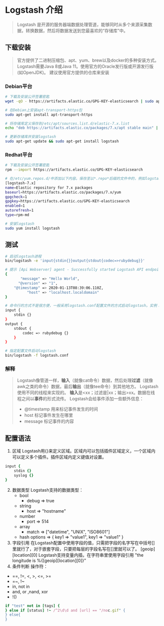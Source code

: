 # Logstash 介绍 
> Logstash 是开源的服务器端数据处理管道，能够同时从多个来源采集数据，转换数据，然后将数据发送到您最喜欢的“存储库”中。
## 下载安装
> 官方提供了二进制压缩包、apt、yum、brew以及docker的多种安装方式。Logstash需要Java 8或Java 11。使用官方的Oracle发行版或开源发行版(如OpenJDK)。
> 建议使用官方提供的仓库来安装
### Debian平台
```bash
# 下载及安装公开签署密匙
wget -qO - https://artifacts.elastic.co/GPG-KEY-elasticsearch | sudo apt-key add -

# 在Debian上安装apt-transport-https包
sudo apt-get install apt-transport-https

# 将存储库定义保存到/etc/apt/sources.list.d/elastic-7.x.list
echo "deb https://artifacts.elastic.co/packages/7.x/apt stable main" | sudo tee -a /etc/apt/sources.list.d/elastic-7.x.list

# 更新存储库并安装logstash
sudo apt-get update && sudo apt-get install logstash
```
### Redhat平台
```bash
# 下载及安装公开签署密匙
rpm --import https://artifacts.elastic.co/GPG-KEY-elasticsearch

# 在/etc/yum.repos.d/中添加以下内容。保存至以*.repo*后缀的文件中的，例如logstash.repo
[logstash-7.x]
name=Elastic repository for 7.x packages
baseurl=https://artifacts.elastic.co/packages/7.x/yum
gpgcheck=1
gpgkey=https://artifacts.elastic.co/GPG-KEY-elasticsearch
enabled=1
autorefresh=1
type=rpm-md

# 安装logstash
sudo yum install logstash
```

## 测试
```bash
# 启动logstash进程
bin/logstash -e 'input{stdin{}}output{stdout{codec=>rubydebug}}'

# 提示 [Api Webserver] agent - Successfully started Logstash API endpoint {:port=>9600} 后等待输入，敲入 Hello World，返回结果如下：
{
       "message" => "Hello World",
      "@version" => "1",
    "@timestamp" => 2020-01-13T08:39:06.110Z,
          "host" => "localhost.localdomain"
}

# 命令行的方式不是很方便，一般采用logstash.conf配置文件的方式启动logstash。实例：
input {
    stdin {}
}
output {
    stdout {
        codec => rubydebug {}
    }
}

# 指定配置文件启动logstash
bin/logstash -f logstash.conf
```
### 解释
> Logstash像管道一样，**输入**（就像cat命令）数据，然后处理**过滤**（就像awk之类的命令）数据，最后**输出**（就像tee命令）到其他地方。
> Logstash使用不同的线程来实现的。 **输入**是<xx；过滤是|xx；输出>xx。数据在线程之间以**事件**的形式流传。
> Logstash会给事件添加一些额外信息：
> - @timestamp 用来标记事件发生的时间
> - host 标记事件发生在哪里
> - message 标记事件的内容

## 配置语法
1. 区域
Logstash用{}来定义区域。区域内可以包括插件区域定义，一个区域内可以定义多个插件。插件区域内定义键值对设置。
```ruby
input {
    stdin {}
    syslog {}
}
```
2. 数据类型
Logstash支持的数据类型：
    - bool
      - debug => true
    - string
      - host => "hostname"
    - number
      - port => 514
    - array
      - match => ["datetime", "UNIX", "ISO8601"]
    - hash
      options => {
          key1 => "value1",
          key1 => "value1"
      }
3. 字段引用
在Logstash配置中使用字段的值，只需把字段的名字写在中括号[]里就行了，对于嵌套字段，只要把每层的字段名写在[]里就可以了。
[geoip][location][0]
Logstash支持变量内插，在字符串里使用字段引用
"the longitude is %{[geoip][location][0]}"
4. 条件判断
操作符：
  - ==, !=, <, >, <=, >=
  - =~, !~
  - in, not in
  - and, or ,nand, xor
  - !()
```ruby
if "test" not in [tags] {
} else if [status] !~ /^2\d\d and [url] == "/noc.gif" {
} else{
}
```
